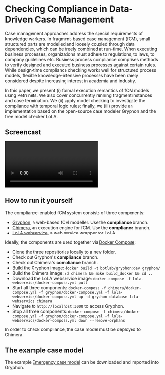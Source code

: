 # Checking Compliance in Data-Driven Case Management

Case management approaches address the special requirements of knowledge workers.
In fragment-based case management (fCM), small structured parts are modelled and loosely coupled through data dependencies, which can be freely combined at run-time. 
When executing business processes, organizations must adhere to regulations, to laws, to company guidelines etc.
Business process compliance comprises methods to verify designed and executed business processes against certain rules.
While design-time compliance checking works well for structured process models, flexible knowledge-intensive processes have been rarely considered despite increasing interest in academia and industry.

In this paper, we present (i) formal execution semantics of fCM models using Petri nets.
We also cover concurrently running fragment instances and case termination.
We (ii) apply model checking to investigate the compliance with temporal logic rules; finally, we (iii) provide an implementation based on the open-source case modeler Gryphon and the free model checker LoLA.

## Screencast

<video src="bpm2019ws-compliance.webm" controls preload>
</video>

## How to run it yourself

The compliance-enabled fCM system consists of three components:

* [Gryphon](https://github.com/bptlab/gryphon), a web-based fCM modeller. Use the **compliance** branch.
* [Chimera](https://github.com/bptlab/chimera), an execution engine for fCM. Use the **compliance** branch.
* [LoLA webservice](https://github.com/bptlab/lola-webservice), a web service wrapper for LoLA.

Ideally, the components are used together via [Docker Compose](https://docs.docker.com/compose/):

* Clone the three repositories locally to a new folder.
* Check out Gryphon's **compliance** branch.
* Check out Chimera's **compliance** branch.
* Build the Gryphon image: `docker build -t bptlab/gryphon:dev gryphon/`
* Build the Chimera image: `cd chimera && make build_docker && cd ..`
* Download the LoLA webservice image: `docker-compose -f lola-webservice/docker-compose.yml pull`
* Start all three components: `docker-compose -f chimera/docker-compose.yml -f gryphon/docker-compose.yml -f lola-webservice/docker-compose.yml up -d gryphon database lola-webservice chimera`
* Navigate to `http://localhost:3000` to access Gryphon.
* Stop all three components: `docker-compose -f chimera/docker-compose.yml -f gryphon/docker-compose.yml -f lola-webservice/docker-compose.yml down --remove-orphans`

In order to check compliance, the case model must be deployed to Chimera.

## The example case model

The example [Emergency case model](Emergency.json) can be downloaded and imported into Gryphon.